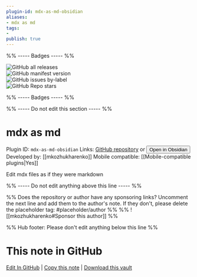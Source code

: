 ```yaml
---
plugin-id: mdx-as-md-obsidian
aliases:
- mdx as md
tags: 
- 
publish: true
---
```


%% ----- Badges ----- %%

![GitHub all releases](https://img.shields.io/github/downloads/mkozhukharenko/mdx-as-md-obsidian/total?color=573E7A&logo=github&style=for-the-badge)   
![GitHub manifest version](https://img.shields.io/github/manifest-json/v/mkozhukharenko/mdx-as-md-obsidian?color=573E7A&logo=github&style=for-the-badge)   
![GitHub issues by-label](https://img.shields.io/github/issues/mkozhukharenko/mdx-as-md-obsidian/help%20wanted?color=573E7A&logo=github&style=for-the-badge)   
![GitHub Repo stars](https://img.shields.io/github/stars/mkozhukharenko/mdx-as-md-obsidian?color=573E7A&logo=github&style=for-the-badge)

%% ----- Badges ----- %%

%% ----- Do not edit this section ----- %%

# mdx as md

Plugin ID: `mdx-as-md-obsidian`
Links: [GitHub repository](https://github.com/mkozhukharenko/mdx-as-md-obsidian) or [<button id=HH>Open in Obsidian</button>](obsidian://show-plugin?id=mdx-as-md-obsidian)
Developed by: [[mkozhukharenko]]
Mobile compatible: [[Mobile-compatible plugins|Yes]]

Edit mdx files as if they were markdown

%% ----- Do not edit anything above this line ----- %% 

%% Does the repository or author have any sponsoring links? Uncomment the next line and add them to the author's note. If they don't, please delete the placeholder tag: #placeholder/author %%
%% ![[mkozhukharenko#Sponsor this author]] %%

%% Hub footer: Please don't edit anything below this line %%

# This note in GitHub

<span class="git-footer">[Edit In GitHub](https://github.dev/obsidian-community/obsidian-hub/blob/main/02%20-%20Community%20Expansions/02.05%20All%20Community%20Expansions/Plugins/mdx-as-md-obsidian.md "git-hub-edit-note") | [Copy this note](https://raw.githubusercontent.com/obsidian-community/obsidian-hub/main/02%20-%20Community%20Expansions/02.05%20All%20Community%20Expansions/Plugins/mdx-as-md-obsidian.md "git-hub-copy-note") | [Download this vault](https://github.com/obsidian-community/obsidian-hub/archive/refs/heads/main.zip "git-hub-download-vault") </span>
